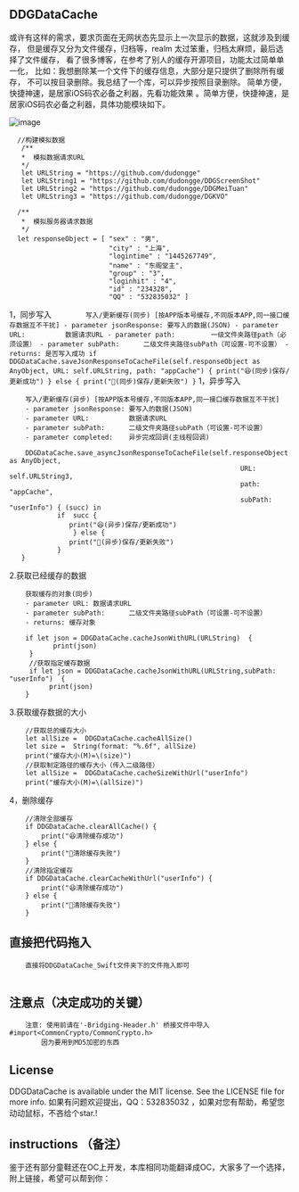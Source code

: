 
## DDGDataCache
或许有这样的需求，要求页面在无网状态先显示上一次显示的数据，这就涉及到缓存，
但是缓存又分为文件缓存，归档等，realm 太过笨重，归档太麻烦，最后选择了文件缓存，
看了很多博客，在参考了别人的缓存开源项目，功能太过简单单一化，
比如：我想删除某一个文件下的缓存信息，大部分是只提供了删除所有缓存，
不可以按目录删除。我总结了一个库，可以异步按照目录删除。
简单方便，快捷神速，是居家iOS码农必备之利器，先看功能效果
。简单方便，快捷神速，是居家iOS码农必备之利器，具体功能模块如下。

![image](https://raw.githubusercontent.com/dudongge/DDGDataCache_Swift/master/gif/DDGDataCache.gif)
    
  ```  
    //构建模拟数据
     /**
     *  模拟数据请求URL
     */
     let URLString = "https://github.com/dudongge"
     let URLString1 = "https://github.com/dudongge/DDGScreenShot"
     let URLString2 = "https://github.com/dudongge/DDGMeiTuan"
     let URLString3 = "https://github.com/dudongge/DGKVO"
    
    /**
     *  模拟服务器请求数据
     */
    let responseObject = [ "sex" : "男",
                           "city" : "上海",
                           "logintime" : "1445267749",
                           "name" : "东阁堂主",
                           "group" : "3",
                           "loginhit" : "4",
                           "id" : "234328",
                           "QQ" : "532835032" ]
```
1，同步写入
     ```        
         写入/更新缓存(同步) [按APP版本号缓存,不同版本APP,同一接口缓存数据互不干扰]
         - parameter jsonResponse: 要写入的数据(JSON)
         - parameter URL:          数据请求URL
         - parameter path:         一级文件夹路径path（必须设置）
         - parameter subPath:      二级文件夹路径subPath（可设置-可不设置）
         - returns: 是否写入成功
        if DDGDataCache.saveJsonResponseToCacheFile(self.responseObject as AnyObject,
                                                        URL: self.URLString,
                                                        path: "appCache") {
                print("😆(同步)保存/更新成功")
        } else {
                print("😤(同步)保存/更新失败")
        }
        ```
 1，异步写入
 ```
     写入/更新缓存(异步) [按APP版本号缓存,不同版本APP,同一接口缓存数据互不干扰]
     - parameter jsonResponse: 要写入的数据(JSON)
     - parameter URL:          数据请求URL
     - parameter subPath:      二级文件夹路径subPath（可设置-可不设置）
     - parameter completed:    异步完成回调(主线程回调)
     
     DDGDataCache.save_asyncJsonResponseToCacheFile(self.responseObject as AnyObject,
                                                           URL: self.URLString3,
                                                           path: "appCache",
                                                           subPath: "userInfo") { (succ) in
             if  succ {
                print("😆(异步)保存/更新成功")
                 } else {
                print("😤(异步)保存/更新失败")
             }
    }
```
2.获取已经缓存的数据
 ```
     获取缓存的对象(同步)
     - parameter URL: 数据请求URL
     - parameter subPath:      二级文件夹路径subPath（可设置-可不设置）
     - returns: 缓存对象
    
     if let json = DDGDataCache.cacheJsonWithURL(URLString)  {
            print(json)
      }
      //获取指定缓存数据
      if let json = DDGDataCache.cacheJsonWithURL(URLString,subPath: "userInfo")  {
           print(json)
     }
```
3.获取缓存数据的大小
```
    //获取总的缓存大小
    let allSize =  DDGDataCache.cacheAllSize()
    let size =  String(format: "%.6f", allSize)
    print("缓存大小(M)=\(size)")
    //获取制定路径的缓存大小（传入二级路径）
    let allSize =  DDGDataCache.cacheSizeWithUrl("userInfo")
    print("缓存大小(M)=\(allSize)")
```
4，删除缓存
```
    //清除全部缓存
    if DDGDataCache.clearAllCache() {
        print("😆清除缓存成功")
    } else {
        print("😤清除缓存失败")
    }
    //清除指定缓存
    if DDGDataCache.clearCacheWithUrl("userInfo") {
        print("😆清除缓存成功")
    } else {
        print("😤清除缓存失败")
    }
```

## 直接把代码拖入
```
    直接将DDGDataCache_Swift文件夹下的文件拖入即可
   
```
## 注意点（决定成功的关键）
```
    注意: 使用前请在'-Bridging-Header.h' 桥接文件中导入    #import<CommonCrypto/CommonCrypto.h>
        因为要用到MD5加密的东西
```


## License

DDGDataCache is available under the MIT license. See the LICENSE file for more info.
如果有问题欢迎提出，QQ：532835032 ，如果对您有帮助，希望您动动鼠标，不吝给个star.!


## instructions （备注）

鉴于还有部分童鞋还在OC上开发，本库相同功能翻译成OC，大家多了一个选择，附上链接，希望可以帮到你：


  
